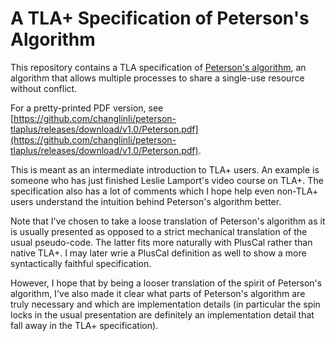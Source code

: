 # A TLA+ Specification of Peterson's Algorithm

This repository contains a TLA specification of [Peterson's
algorithm](https://en.wikipedia.org/wiki/Peterson%27s_algorithm), an algorithm
that allows multiple processes to share a single-use resource without conflict.

For a pretty-printed PDF version, see 
[https://github.com/changlinli/peterson-tlaplus/releases/download/v1.0/Peterson.pdf](https://github.com/changlinli/peterson-tlaplus/releases/download/v1.0/Peterson.pdf).

This is meant as an intermediate introduction to TLA+ users. An example is
someone who has just finished Leslie Lamport's video course on TLA+. The
specification also has a lot of comments which I hope help even non-TLA+ users
understand the intuition behind Peterson's algorithm better.

Note that I've chosen to take a loose translation of Peterson's algorithm as it
is usually presented as opposed to a strict mechanical translation of the usual
pseudo-code. The latter fits more naturally with PlusCal rather than native
TLA+. I may later wrie a PlusCal definition as well to show a more syntactically
faithful specification.

However, I hope that by being a looser translation of the spirit of Peterson's
algorithm, I've also made it clear what parts of Peterson's algorithm are truly
necessary and which are implementation details (in particular the spin locks in
the usual presentation are definitely an implementation detail that fall away in
the TLA+ specification).
